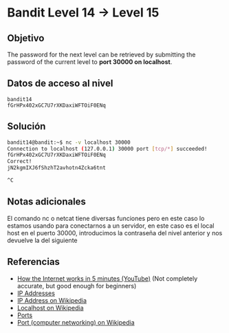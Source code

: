 # Bandit Level 14 → Level 15

## Objetivo
The password for the next level can be retrieved by submitting the password of the current level to **port 30000 on localhost**.
## Datos de acceso al nivel
```
bandit14
fGrHPx402xGC7U7rXKDaxiWFTOiF0ENq
```
## Solución
```bash
bandit14@bandit:~$ nc -v localhost 30000
Connection to localhost (127.0.0.1) 30000 port [tcp/*] succeeded!
fGrHPx402xGC7U7rXKDaxiWFTOiF0ENq
Correct!
jN2kgmIXJ6fShzhT2avhotn4Zcka6tnt

^C
```
## Notas adicionales
El comando nc o netcat tiene diversas funciones pero en este caso lo estamos usando para conectarnos a un servidor, en este caso es el local host en el puerto 30000, introducimos la contraseña del nivel anterior y nos devuelve la del siguiente
## Referencias
- [How the Internet works in 5 minutes (YouTube)](https://www.youtube.com/watch?v=7_LPdttKXPc) (Not completely accurate, but good enough for beginners)
- [IP Addresses](http://computer.howstuffworks.com/web-server5.htm)
- [IP Address on Wikipedia](https://en.wikipedia.org/wiki/IP_address)
- [Localhost on Wikipedia](https://en.wikipedia.org/wiki/Localhost)
- [Ports](http://computer.howstuffworks.com/web-server8.htm)
- [Port (computer networking) on Wikipedia](https://en.wikipedia.org/wiki/Port_(computer_networking))